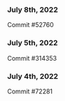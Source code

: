 ### July 8th, 2022

Commit #52760

### July 5th, 2022

Commit #314353


### July 4th, 2022

Commit #72281
